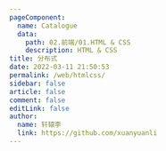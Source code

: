 ```yaml
---
pageComponent:
  name: Catalogue
  data:
    path: 02.前端/01.HTML & CSS
    description: HTML & CSS
title: 分布式
date: 2022-03-11 21:50:53
permalink: /web/htmlcss/
sidebar: false
article: false
comment: false
editLink: false
author:
  name: 轩辕李
  link: https://github.com/xuanyuanli
---
```

